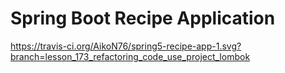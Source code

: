 # Spring Boot Recipe Application

https://travis-ci.org/AikoN76/spring5-recipe-app-1.svg?branch=lesson_173_refactoring_code_use_project_lombok